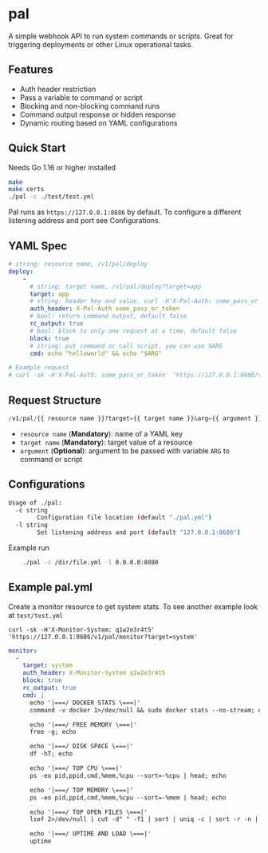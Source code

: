 # pal

A simple webhook API to run system commands or scripts. Great for triggering deployments or other Linux operational tasks.

## Features

- Auth header restriction
- Pass a variable to command or script
- Blocking and non-blocking command runs
- Command output response or hidden response
- Dynamic routing based on YAML configurations

## Quick Start

Needs Go 1.16 or higher installed

```sh
make
make certs
./pal -c ./test/test.yml
```

Pal runs as `https://127.0.0.1:8686` by default. To configure a different listening address and port see Configurations.


## YAML Spec

```yml
# string: resource name, /v1/pal/deploy
deploy:
    -
      # string: target name, /v1/pal/deploy?target=app
      target: app
      # string: header key and value, curl -H'X-Pal-Auth: some_pass_or_token'
      auth_header: X-Pal-Auth some_pass_or_token
      # bool: return command output, default false
      rc_output: true
      # bool: block to only one request at a time, default false 
      block: true
      # string: put command or call script, you can use $ARG
      cmd: echo "helloworld" && echo "$ARG"

# Example request
# curl -sk -H'X-Pal-Auth: some_pass_or_token' 'https://127.0.0.1:8686/v1/pal/deploy?target=app&arg=helloworld2'
```

## Request Structure

```python
/v1/pal/{{ resource name }}?target={{ target name }}&arg={{ argument }}
```

- `resource name` (**Mandatory**): name of a YAML key
- `target name` (**Mandatory**): target value of a resource
- `argument` (**Optional**): argument to be passed with variable `ARG` to command or script


## Configurations

```sh
Usage of ./pal:
  -c string
    	Configuration file location (default "./pal.yml")
  -l string
    	Set listening address and port (default "127.0.0.1:8686")
```

Example run

```sh
    ./pal -c /dir/file.yml -l 0.0.0.0:8080
```

## Example pal.yml

Create a monitor resource to get system stats. To see another example look at `test/test.yml`

`curl -sk -H'X-Monitor-System: q1w2e3r4t5' 'https://127.0.0.1:8686/v1/pal/monitor?target=system'`

```yml
monitor:
  -
    target: system
    auth_header: X-Monitor-System q1w2e3r4t5
    block: true
    rc_output: true
    cmd: |
      echo '|===/ DOCKER STATS \===|'
      command -v docker 1>/dev/null && sudo docker stats --no-stream; echo

      echo '|===/ FREE MEMORY \===|'
      free -g; echo

      echo '|===/ DISK SPACE \===|'
      df -hT; echo

      echo '|===/ TOP CPU \===|'
      ps -eo pid,ppid,cmd,%mem,%cpu --sort=-%cpu | head; echo

      echo '|===/ TOP MEMORY \===|'
      ps -eo pid,ppid,cmd,%mem,%cpu --sort=-%mem | head; echo

      echo '|===/ TOP OPEN FILES \===|'
      lsof 2>/dev/null | cut -d" " -f1 | sort | uniq -c | sort -r -n | head; echo

      echo '|===/ UPTIME AND LOAD \===|'
      uptime
```